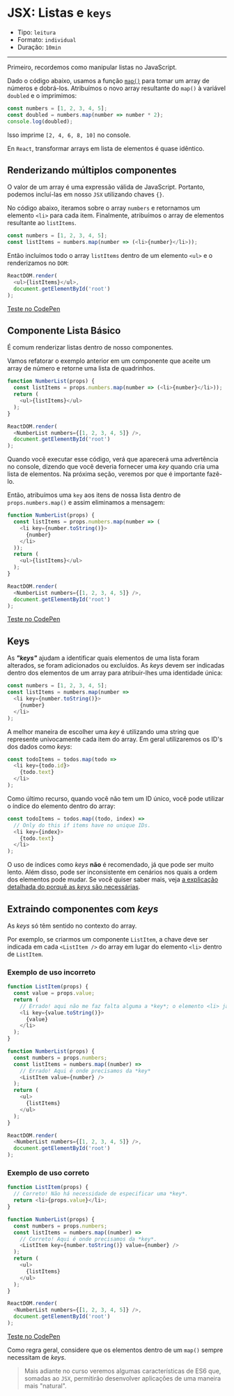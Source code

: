 # JSX: Listas e `keys`

* Tipo: `leitura`
* Formato: `individual`
* Duração: `10min`

***

Primeiro, recordemos como manipular listas no JavaScript.

Dado o código abaixo, usamos a função [`map()`](https://developer.mozilla.org/es/docs/Web/JavaScript/Referencia/Objetos_globales/Array/map) para tomar um array de números e dobrá-los. Atribuímos o novo array resultante do `map()` à variável `doubled` e o imprimimos:

```js
const numbers = [1, 2, 3, 4, 5];
const doubled = numbers.map(number => number * 2);
console.log(doubled);
```

Isso imprime `[2, 4, 6, 8, 10]` no console.

En `React`, transformar arrays em lista de elementos é quase idêntico.

## Renderizando múltiplos componentes

O valor de um array é uma expressão válida de JavaScript. Portanto, podemos incluí-las em nosso `JSX` utilizando chaves `{}`.

No código abaixo, iteramos sobre o array `numbers` e retornamos um elemento `<li>` para cada item. Finalmente, atribuímos o array de elementos resultante ao `listItems`.

```js
const numbers = [1, 2, 3, 4, 5];
const listItems = numbers.map(number => (<li>{number}</li>));
```

Então incluímos todo o array `listItems` dentro de um elemento `<ul>` e o renderizamos no `DOM`:

```js
ReactDOM.render(
  <ul>{listItems}</ul>,
  document.getElementById('root')
);
```

[Teste no CodePen](https://codepen.io/gaearon/pen/GjPyQr?editors=0011)

## Componente Lista Básico

É comum renderizar listas dentro de nosso componentes.

Vamos refatorar o exemplo anterior em um componente que aceite um array de número e retorne uma lista de quadrinhos.

```js
function NumberList(props) {
  const listItems = props.numbers.map(number => (<li>{number}</li>));
  return (
    <ul>{listItems}</ul>
  );
}

ReactDOM.render(
  <NumberList numbers={[1, 2, 3, 4, 5]} />,
  document.getElementById('root')
);
```

Quando você executar esse código, verá que aparecerá uma advertência no console, dizendo que você deveria fornecer uma *key* quando cria uma lista de elementos. Na próxima seção, veremos por que é importante fazê-lo.

Então, atribuímos uma `key` aos itens de nossa lista dentro de `props.numbers.map()` e assim eliminamos a mensagem:

```js
function NumberList(props) {
  const listItems = props.numbers.map(number => (
    <li key={number.toString()}>
      {number}
    </li>
  ));
  return (
    <ul>{listItems}</ul>
  );
}

ReactDOM.render(
  <NumberList numbers={[1, 2, 3, 4, 5]} />,
  document.getElementById('root')
);
```

[Teste no CodePen](https://codepen.io/gaearon/pen/jrXYRR?editors=0011)

## Keys

As ***"keys"*** ajudam a identificar quais elementos de uma lista foram alterados, se foram adicionados ou excluídos. As *keys* devem ser indicadas dentro dos elementos de um array para atribuir-lhes uma identidade única:

```js
const numbers = [1, 2, 3, 4, 5];
const listItems = numbers.map(number =>
  <li key={number.toString()}>
    {number}
  </li>
);
```

A melhor maneira de escolher uma *key* é utilizando uma string que represente univocamente cada item do array. Em geral utilizaremos os ID's dos dados como *keys*:

```js
const todoItems = todos.map(todo =>
  <li key={todo.id}>
    {todo.text}
  </li>
);
```

Como último recurso, quando você não tem um ID único, você pode utilizar o índice do elemento dentro do array:

```js
const todoItems = todos.map((todo, index) =>
  // Only do this if items have no unique IDs.
  <li key={index}>
    {todo.text}
  </li>
);
```

O uso de índices como *keys* **não** é recomendado, já que pode ser muito lento. Além disso, pode ser inconsistente em cenários nos quais a ordem dos elementos pode mudar. Se você quiser saber mais, veja [a explicação detalhada do porquê as *keys* são necessárias](https://facebook.github.io/react/docs/reconciliation.html#recursing-on-children).

## Extraindo componentes com *keys*

As *keys* só têm sentido no contexto do array.

Por exemplo, se criarmos um componente `ListItem`, a chave deve ser indicada em cada `<ListItem />` do array em lugar do elemento `<li>` dentro de `ListItem`.

### Exemplo de uso incorreto

```js
function ListItem(props) {
  const value = props.value;
  return (
    // Errado! aqui não me faz falta alguma a *key*; o elemento <li> já tem uma identidade.
    <li key={value.toString()}>
      {value}
    </li>
  );
}

function NumberList(props) {
  const numbers = props.numbers;
  const listItems = numbers.map((number) =>
    // Errado! Aqui é onde precisamos da *key*
    <ListItem value={number} />
  );
  return (
    <ul>
      {listItems}
    </ul>
  );
}

ReactDOM.render(
  <NumberList numbers={[1, 2, 3, 4, 5]} />,
  document.getElementById('root')
);
```

### Exemplo de uso correto

```js
function ListItem(props) {
  // Correto! Não há necessidade de especificar uma *key*.
  return <li>{props.value}</li>;
}

function NumberList(props) {
  const numbers = props.numbers;
  const listItems = numbers.map((number) =>
    // Correto! Aqui é onde precisamos da *key*.
    <ListItem key={number.toString()} value={number} />
  );
  return (
    <ul>
      {listItems}
    </ul>
  );
}

ReactDOM.render(
  <NumberList numbers={[1, 2, 3, 4, 5]} />,
  document.getElementById('root')
);
```

[Teste no CodePen](https://codepen.io/rthor/pen/QKzJKG?editors=0010)

Como regra geral, considere que os elementos dentro de um `map()` sempre necessitam de *keys*.

> Mais adiante no curso veremos algumas características de ES6 que, somadas ao `JSX`, permitirão desenvolver aplicações de uma maneira mais "natural".

